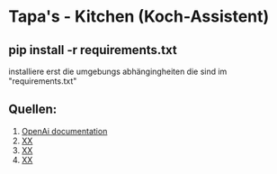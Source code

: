 # Tapa's - Kitchen (Koch-Assistent)

 ## pip install -r requirements.txt

 installiere erst die umgebungs abhängingheiten 
 die sind im "requirements.txt"


 ## Quellen:
 1. [OpenAi documentation](https://platform.openai.com/docs/api-reference/making-requests)
2. [ XX ](#verwendung)
3. [ XX](#beiträge)
4. [ XX](#lizenz)